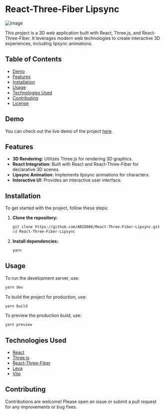 # React-Three-Fiber Lipsync

![image](https://i.ibb.co.com/SXgyC8vf/image.png)

This project is a 3D web application built with React, Three.js, and React-Three-Fiber. It leverages modern web technologies to create interactive 3D experiences, including lipsync animations.

## Table of Contents

- [Demo](#demo)
- [Features](#features)
- [Installation](#installation)
- [Usage](#usage)
- [Technologies Used](#technologies-used)
- [Contributing](#contributing)
- [License](#license)

## Demo

You can check out the live demo of the project [here](#).

## Features

- **3D Rendering:** Utilizes Three.js for rendering 3D graphics.
- **React Integration:** Built with React and React-Three-Fiber for declarative 3D scenes.
- **Lipsync Animation:** Implements lipsync animations for characters.
- **Interactive UI:** Provides an interactive user interface.

## Installation

To get started with the project, follow these steps:

1. **Clone the repository:**

   ```bash
   git clone https://github.com/ABID066/React-Three-Fiber-Lipsync.git
   cd React-Three-Fiber-Lipsync
   ```

2. **Install dependencies:**

   ```bash
   yarn
   ```

## Usage

To run the development server, use:

```bash
yarn dev
```

To build the project for production, use:

```bash
yarn build
```

To preview the production build, use:

```bash
yarn preview
```

## Technologies Used

- [React](https://reactjs.org/)
- [Three.js](https://threejs.org/)
- [React-Three-Fiber](https://docs.pmnd.rs/react-three-fiber/getting-started/introduction)
- [Leva](https://github.com/pmndrs/leva)
- [Vite](https://vitejs.dev/)

## Contributing

Contributions are welcome! Please open an issue or submit a pull request for any improvements or bug fixes.
